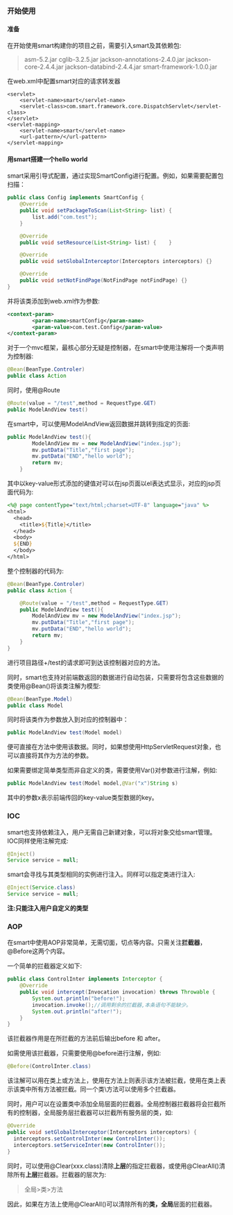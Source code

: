 
### 开始使用
#### 准备
在开始使用smart构建你的项目之前，需要引入smart及其依赖包:
>asm-5.2.jar
>cglib-3.2.5.jar
>jackson-annotations-2.4.0.jar
>jackson-core-2.4.4.jar
>jackson-databind-2.4.4.jar
>smart-framework-1.0.0.jar

在web.xml中配置smart对应的请求转发器

    <servlet>
        <servlet-name>smart</servlet-name>
        <servlet-class>com.smart.framework.core.DispatchServlet</servlet-class>
    </servlet>
    <servlet-mapping>
        <servlet-name>smart</servlet-name>
        <url-pattern>/</url-pattern>
    </servlet-mapping>

#### 用smart搭建一个hello world
smart采用引导式配置，通过实现SmartConfig进行配置。例如，如果需要配置包扫描：
``` java
public class Config implements SmartConfig {
    @Override
    public void setPackageToScan(List<String> list) {
        list.add("com.test");
    }

    @Override
    public void setResource(List<String> list) {    }

    @Override
    public void setGlobalInterceptor(Interceptors interceptors) {}

    @Override
    public void setNotFindPage(NotFindPage notFindPage) {}
}
```
并将该类添加到web.xml作为参数:

``` xml
<context-param>
        <param-name>smartConfig</param-name>
        <param-value>com.test.Config</param-value>
</context-param>
```
对于一个mvc框架，最核心部分无疑是控制器，在smart中使用注解将一个类声明为控制器:

``` java 
@Bean(BeanType.Controler)
public class Action
```
同时，使用@Route
```java
@Route(value = "/test",method = RequestType.GET)
public ModelAndView test()
```

在smart中，可以使用ModelAndView返回数据并跳转到指定的页面:
```java
public ModelAndView test(){
        ModelAndView mv = new ModelAndView("index.jsp");
        mv.putData("Title","first page");
        mv.putData("END","hello world");
        return mv;
    }
```

其中以key-value形式添加的键值对可以在jsp页面以el表达式显示，对应的jsp页面代码为:

```jsp
<%@ page contentType="text/html;charset=UTF-8" language="java" %>
<html>
  <head>
    <title>${Title}</title>
  </head>
  <body>
  ${END}
  </body>
</html>
```

整个控制器的代码为:

```java
@Bean(BeanType.Controler)
public class Action {

    @Route(value = "/test",method = RequestType.GET)
    public ModelAndView test(){
        ModelAndView mv = new ModelAndView("index.jsp");
        mv.putData("Title","first page");
        mv.putData("END","hello world");
        return mv;
    }
}
```

进行项目路径+/test的请求即可到达该控制器对应的方法。

同时，smart也支持对前端数返回的数据进行自动包装，只需要将包含这些数据的类使用@Bean()将该类注解为模型:

```java
@Bean(BeanType.Model)
public class Model
```

同时将该类作为参数放入到对应的控制器中：

```java
public ModelAndView test(Model model)
```

便可直接在方法中使用该数据。同时，如果想使用HttpServletRequest对象，也可以直接将其作为方法的参数。

如果需要绑定简单类型而非自定义的类，需要使用Var()对参数进行注解，例如:

```java
public ModelAndView test(Model model,@Var("x")String s)
```

其中的参数x表示前端传回的key-value类型数据的key。

### IOC

smart也支持依赖注入，用户无需自己新建对象，可以将对象交给smart管理。IOC同样使用注解完成:

```java
@Inject()
Service service = null;
```

smart会寻找与其类型相同的实例进行注入。同样可以指定类进行注入:

```java
@Inject(Service.class)
Service service = null;
```

**注:只能注入用户自定义的类型**

### AOP

在smart中使用AOP非常简单，无需切面，切点等内容。只需关注**拦截器**，@Before这两个内容。

一个简单的拦截器定义如下:

```java
public class ControlInter implements Interceptor {
    @Override
    public void intercept(Invocation invocation) throws Throwable {
        System.out.println("before!");
        invocation.invoke();//调用剩余的拦截器,本条语句不能缺少。
        System.out.println("after!");
    }
}
```

该拦截器作用是在所拦截的方法前后输出before 和 after。

如需使用该拦截器，只需要使用@before进行注解，例如:

```java
@Before(ControlInter.class)
```

该注解可以用在类上或方法上，使用在方法上则表示该方法被拦截，使用在类上表示该类中所有方法被拦截。同一个类\方法可以使用多个拦截器。

同时，用户可以在设置类中添加全局层面的拦截器。全局控制器拦截器将会拦截所有的控制器，全局服务层拦截器可以拦截所有服务层的类，如:

```java
@Override
public void setGlobalInterceptor(Interceptors interceptors) {
  interceptors.setControlInter(new ControlInter());
  interceptors.setServiceInter(new ControlInter());
}
```

同时，可以使用@Clear(xxx.class)清除**上层**的指定拦截器，或使用@ClearAll()清除所有**上层**拦截器。拦截器的层次为:

> 全局>类>方法

因此，如果在方法上使用@ClearAll()可以清除所有的**类，全局**层面的拦截器。

 
